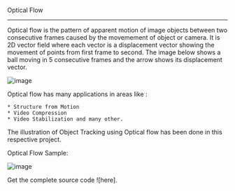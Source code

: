 

Optical Flow
*********************************************

Optical flow is the pattern of apparent motion of image objects between two consecutive frames caused by the movemement of object or camera. It is 2D vector field where each vector is a displacement vector showing the movement of points from first frame to second. The image below shows a ball moving in 5 consecutive frames and the arrow shows its displacement vector.

![image](https://github.com/RechRaj/Learning-Program/blob/main/OpenCV_ObjectTracking/330px-Optical_flow_example_v2.png)

 Optical flow has many applications in areas like :

    * Structure from Motion
    * Video Compression
    * Video Stabilization and many other.
    
The illustration of Object Tracking using Optical flow has been done in this respective project.

 Optical Flow Sample:
 
  ![image](https://github.com/RechRaj/Learning-Program/blob/main/OpenCV_ObjectTracking/dense_optical_flow_1.gif)
  
  
Get the complete source code ![here].
    
